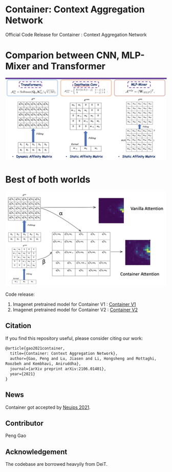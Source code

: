 # Container: Context Aggregation Network

Official Code Release for Container : Context Aggregation Network

# Comparion between CNN, MLP-Mixer and Transformer
![Container](conv_mlp_transformer.jpg)
# Best of both worlds
![Container](container.jpg)

Code release:

1. Imagenet pretrained model for Container V1 : [Container V1](https://github.com/allenai/container)
2. Imagenet pretrained model for Container V2 : [Container V2](https://github.com/gaopengcuhk/Contianer-V2)



## Citation
If you find this repository useful, please consider citing our work:
```
@article{gao2021container,
  title={Container: Context Aggregation Network},
  author={Gao, Peng and Lu, Jiasen and Li, Hongsheng and Mottaghi, Roozbeh and Kembhavi, Aniruddha},
  journal={arXiv preprint arXiv:2106.01401},
  year={2021}
}
```

## News
Container got accepted by [Neuips 2021](https://nips.cc/Conferences/2021).

## Contributor
Peng Gao

## Acknowledgement
The codebase are borrowed heavyily from DeiT.

